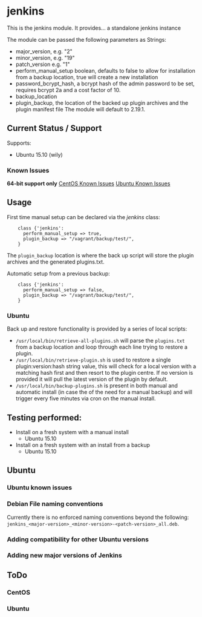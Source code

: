 # jenkins #

This is the jenkins module. It provides...
a standalone jenkins instance

The module can be passed the following parameters as Strings:
* major_version, e.g. "2"
* minor_version, e.g. "19"
* patch_version e.g. "1"
* perform_manual_setup boolean, defaults to false to allow for installation from a backup location, true will create a new installation
* password_bcrypt_hash, a bcrypt hash of the admin password to be set, requires bcrypt 2a and a cost factor of 10.
* backup_location
* plugin_backup, the location of the backed up plugin archives and the plugin manifest file
The module will default to 2.19.1.

## Current Status / Support
Supports:
* Ubuntu 15.10 (wily)

### Known Issues
**64-bit support only**
[CentOS Known Issues](#CentOS_known_issues)
[Ubuntu Known Issues](#Ubuntu_known_issues)

## Usage
First time manual setup can be declared via the *jenkins* class:
```
	class {'jenkins':
      perform_manual_setup => true,
      plugin_backup => "/vagrant/backup/test/",
    }
```
The `plugin_backup` location is where the back up script will store the plugin archives and the generated plugins.txt.

Automatic setup from a previous backup:
```
	class {'jenkins':
      perform_manual_setup => false,
      plugin_backup => "/vagrant/backup/test/",
    }
```

### Ubuntu
Back up and restore functionality is provided by a series of local scripts:
* `/usr/local/bin/retrieve-all-plugins.sh` will parse the `plugins.txt` from a backup location and loop through each line trying to restore a plugin.
* `/usr/local/bin/retrieve-plugin.sh` is used to restore a single plugin:version:hash string value, this will check for a local version with a matching hash first and then resort to the plugin centre. If no version is provided it will pull the latest version of the plugin by default.
* `/usr/local/bin/backup-plugins.sh` is present in both manual and automatic install (in case the of the need for a manual backup) and will trigger every five minutes via cron on the manual install.

## Testing performed:
* Install on a fresh system with a manual install
	* Ubuntu 15.10
* Install on a fresh system with an install from a backup
    * Ubuntu 15.10

## Ubuntu
### <a name="Ubuntu_known_issues">Ubuntu known issues</a>

### <a namme="Debian_file_naming_conventions">Debian File naming conventions</a>
Currently there is no enforced naming conventions beyond the following:
`jenkins_<major-version>_<minor-version>-<patch-version>_all.deb`.
### Adding compatibility for other Ubuntu versions
### Adding new major versions of Jenkins

## ToDo
### CentOS
### Ubuntu

